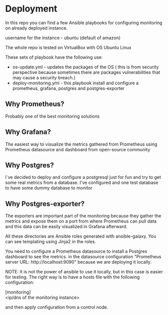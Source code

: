 # Deployment
In this repo you can find a few Ansible playbooks for configuring monitoring on already deployed instance.

username for the instance - ubuntu (default of amazon)

The whole repo is tested on VirtualBox with OS Ubuntu Linux

These sets of playbook have the following use:
- os-update.yml - updates the packages of the OS ( this is from security perspective because sometimes there are packages
vulnerabilities that may cause a security breach.)
- deploy-monitoring.yml - this playbook install and configure a prometheus, grafana, postgres and postgres-exporter

## Why Prometheus?
Probably one of the best monitoring solutions

## Why Grafana?
The easiest way to visualize the metrics gathered from Prometheus using Prometheus datasource and dashboard from 
open-source community

## Why Postgres?
I`ve decided to deploy and configure a postgresql just for fun and try to get some real metrics from a database. I've
configured and one test database to have some dummy database to monitor

## Why Postgres-exporter?
The exporters are important part of the monitoring because they gather the metrics and expose them on a port from where 
Prometheus can pull data and this data can be easily visualized in Grafana afterward.

All these directories are Ansible roles generated with ansible-galaxy.
You can see templating using Jinja2 in the roles.

You need to configure a Prometheus datasource to install a Postgres dashboard to see the metrics.
in the datasource configuration "Prometheus server URL: http://localhost:9090" because we are deploying it locally.

NOTE:
It is not the power of ansible to use it locally, but in this case is easier for testing.
The right way is to have a hosts file with the following configuration:

[monitoring]\
<ip/dns of the monitoring instance>

and then apply configuration from a control node.
